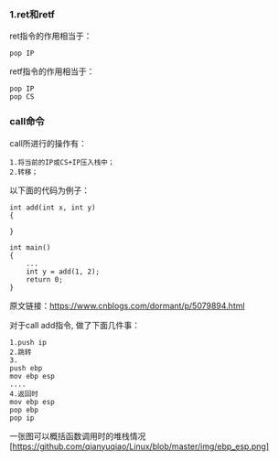 ### 1.ret和retf
ret指令的作用相当于：
```
pop IP
```
retf指令的作用相当于：
```
pop IP
pop CS
```
### call命令
call所进行的操作有：
```
1.将当前的IP或CS+IP压入栈中；
2.转移；
```
以下面的代码为例子：
```
int add(int x, int y)
{

}

int main()
{
    ...
    int y = add(1, 2);
    return 0;
}
```
原文链接：https://www.cnblogs.com/dormant/p/5079894.html

对于call add指令, 做了下面几件事：
```
1.push ip
2.跳转
3.
push ebp
mov ebp esp
....
4.返回时
mov ebp esp
pop ebp
pop ip
```
一张图可以概括函数调用时的堆栈情况
[https://github.com/qianyuqiao/Linux/blob/master/img/ebp_esp.png]

